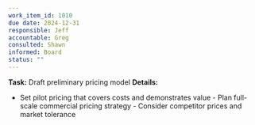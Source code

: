 ```yaml
---
work_item_id: 1010
due date: 2024-12-31
responsible: Jeff
accountable: Greg
consulted: Shawn
informed: Board
status: ""
---
```


**Task:** Draft preliminary pricing model
**Details:**
- Set pilot pricing that covers costs and demonstrates value - Plan full-scale commercial pricing strategy - Consider competitor prices and market tolerance
